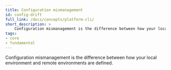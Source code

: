 ```yaml
---
title: Configuration mismanagement
id: config-drift
full_link: /docs/concepts/platform-cli/
short_description: >
    Configuration mismanagement is the difference between how your local environment and remote environments are defined.
tags:
- core
- fundamental
---
```


Configuration mismanagement is the difference between how your local environment and remote environments are defined.
